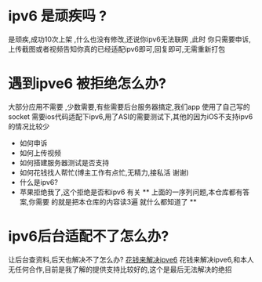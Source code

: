 # ipv6 是顽疾吗 ?
是顽疾,成功10次上架  ,什么也没有修改,还说你ipv6无法联网 ,此时 你只需要申诉,上传截图或者视频告知你真的已经适配ipv6即可,回复即可,无需重新打包

# 遇到ipve6 被拒绝怎么办?
大部分应用不需要 ,少数需要,有些需要后台服务器搞定,我们app 使用了自己写的socket 需要ios代码适配下ipv6,用了ASI的需要测试下,其他的因为iOS不支持ipv6 的情况比较少
-  如何申诉
-  如何上传视频 
-  如何搭建服务器测试是否支持
-  如何花钱找人帮忙(博主工作有点忙,无精力,接私活 谢谢)
-  什么是ipv6?
-  苹果拒绝我了,这个拒绝是否和ipv6 有关
** 上面的一序列问题,本仓库都有答案,你需要 的就是把本仓库的内容读3遍 就什么都知道了  **

# ipv6后台适配不了怎么办?
让后台查资料,后天也解决不了怎么办? [花钱来解决ipve6](https://github.com/wg689/Solve-App-Store-Review-Problem/blob/master/ipv6.md#q三实在搞不定ipv6怎么办对ipv6无计可适的时候可以考虑)
花钱来解决ipve6,和本人无任何合作,目前是我了解的提供支持比较好的,这个是最后无法解决的绝招

